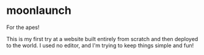# moonlaunch
For the apes!

This is my first try at a website built entirely from scratch and then deployed to the world. I used no editor, and I'm trying to keep things simple and fun!
